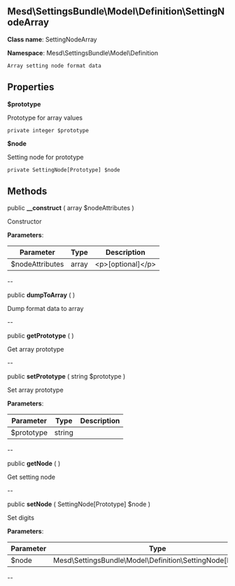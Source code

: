 Mesd\SettingsBundle\Model\Definition\SettingNodeArray
---------------


**Class name**: SettingNodeArray

**Namespace**: Mesd\SettingsBundle\Model\Definition







    Array setting node format data

    





Properties
----------


**$prototype**

Prototype for array values



    private integer $prototype






**$node**

Setting node for prototype



    private SettingNode[Prototype] $node






Methods
-------


public **__construct** ( array $nodeAttributes )


Constructor








**Parameters**:

| Parameter | Type | Description |
|-----------|------|-------------|
| $nodeAttributes | array | &lt;p&gt;[optional]&lt;/p&gt; |

--

public **dumpToArray** (  )


Dump format data to array








--

public **getPrototype** (  )


Get array prototype








--

public **setPrototype** ( string $prototype )


Set array prototype








**Parameters**:

| Parameter | Type | Description |
|-----------|------|-------------|
| $prototype | string |  |

--

public **getNode** (  )


Get setting node








--

public **setNode** ( SettingNode[Prototype] $node )


Set digits








**Parameters**:

| Parameter | Type | Description |
|-----------|------|-------------|
| $node | Mesd\SettingsBundle\Model\Definition\SettingNode[Prototype] |  |

--
